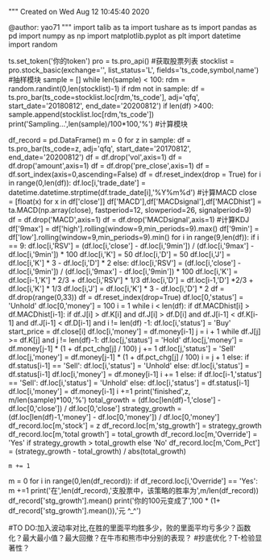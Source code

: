 
"""
Created on Wed Aug 12 10:45:40 2020

@author: yao71
"""
import talib as ta
import tushare as ts
import pandas as pd
import numpy as np
import matplotlib.pyplot as plt
import datetime
import random

ts.set_token('你的token')
pro = ts.pro_api()
#获取股票列表
stocklist = pro.stock_basic(exchange='', list_status='L', fields='ts_code,symbol,name')
#抽样模块
sample = []
while len(sample) < 100:
    rdm = random.randint(0,len(stocklist)-1)
    if rdm not in sample:
        df = ts.pro_bar(ts_code=stocklist.loc[rdm,'ts_code'], adj='qfq', start_date='20180812', end_date='20200812')
        if len(df) >400:
            sample.append(stocklist.loc[rdm,'ts_code'])
            print('Sampling...',len(sample)/100*100,'%')
#计算模块

df_record = pd.DataFrame()
m = 0
for z in sample:
    df = ts.pro_bar(ts_code=z, adj='qfq', start_date='20170812', end_date='20200812')
    df = df.drop('vol',axis=1)
    df = df.drop('amount',axis=1)
    df = df.drop('pre_close',axis=1)
    df = df.sort_index(axis=0,ascending=False)
    df = df.reset_index(drop = True)
    for i in range(0,len(df)):
        df.loc[i,'trade_date'] = datetime.datetime.strptime(df.trade_date[i],'%Y%m%d')
    #计算MACD
    close = [float(x) for x in df['close']]
    df['MACD'],df['MACDsignal'],df['MACDhist'] = ta.MACD(np.array(close),
                                fastperiod=12, slowperiod=26, signalperiod=9)   
    df = df.drop('MACD',axis=1)
    df = df.drop('MACDsignal',axis=1)
    #计算KDJ
    df['9max'] = df['high'].rolling(window=9,min_periods=9).max()
    df['9min'] = df['low'].rolling(window=9,min_periods=9).min()
    for i in range(9,len(df)):
        if i == 9:
            df.loc[i,'RSV'] = (df.loc[i,'close'] - df.loc[i,'9min']) / (df.loc[i,'9max'] - df.loc[i,'9min']) * 100
            df.loc[i,'K'] = 50
            df.loc[i,'D'] = 50
            df.loc[i,'J'] = df.loc[i,'K'] * 3 - df.loc[i,'D'] * 2
        else:
            df.loc[i,'RSV'] = (df.loc[i,'close'] - df.loc[i,'9min']) / (df.loc[i,'9max'] - df.loc[i,'9min']) * 100
            df.loc[i,'K'] = df.loc[i-1,'K'] * 2/3 + df.loc[i,'RSV'] * 1/3
            df.loc[i,'D'] = df.loc[i-1,'D'] *2/3 + df.loc[i,'K'] * 1/3
            df.loc[i,'J'] = df.loc[i,'K'] * 3 - df.loc[i,'D'] * 2
    df = df.drop(range(0,33))
    df = df.reset_index(drop=True)
    df.loc[0,'status'] = 'Unhold'
    df.loc[0,'money'] = 100
    i = 1
    while i < len(df):
        if df.MACDhist[i] > df.MACDhist[i-1]:
            if df.J[i] > df.K[i] and df.J[i] > df.D[i] and df.J[i-1] < df.K[i-1] and df.J[i-1] < df.D[i-1] and i != len(df) -1:
                df.loc[i,'status'] = 'Buy'
                start_price = df.close[i]
                df.loc[i,'money'] = df.money[i-1]
                j = i + 1
                while df.J[j] >= df.K[j] and j != len(df)-1:
                    df.loc[j,'status'] = 'Hold'
                    df.loc[j,'money'] = df.money[j-1] * (1 + df.pct_chg[j] / 100)
                    j += 1
                df.loc[j,'status'] = 'Sell'
                df.loc[j,'money'] = df.money[j-1] * (1 + df.pct_chg[j] / 100)
                i = j + 1
            else:
                if df.status[i-1] == 'Sell':
                    df.loc[i,'status'] = 'Unhold'
                else:
                    df.loc[i,'status'] = df.status[i-1]
                df.loc[i,'money'] = df.money[i-1]
                i += 1
        else:
            if df.loc[i-1,'status'] == 'Sell':
                df.loc[i,'status'] = 'Unhold'
            else:
                df.loc[i,'status'] = df.status[i-1]
            df.loc[i,'money'] = df.money[i-1]
            i +=1
    print('finished',z, m/len(sample)*100,'%')
    total_growth = (df.loc[len(df)-1,'close'] - df.loc[0,'close']) / df.loc[0,'close']
    strategy_growth = (df.loc[len(df)-1,'money'] - df.loc[0,'money']) / df.loc[0,'money']
    df_record.loc[m,'stock'] = z
    df_record.loc[m,'stg_growth'] = strategy_growth
    df_record.loc[m,'total growth'] = total_growth
    df_record.loc[m,'Override'] = 'Yes' if strategy_growth > total_growth else 'No'
    df_record.loc[m,'Com_Pct'] = (strategy_growth - total_growth) / abs(total_growth)
    
    m += 1

m = 0
for i in range(0,len(df_record)):
    if df_record.loc[i,'Override'] == 'Yes':
        m +=1
print('在',len(df_record),'支股票中，该策略的胜率为',m/len(df_record))
df_record['stg_growth'].mean()
print('你的100元变成了',100 * (1+ df_record['stg_growth'].mean()),'元 ^_^')

#TO DO:加入波动率对比,在胜的里面平均胜多少，败的里面平均亏多少？函数化？最大最小值？最大回撤？在牛市和熊市中分别的表现？
    #抄底优化？T-检验显著性？

                    
                    





